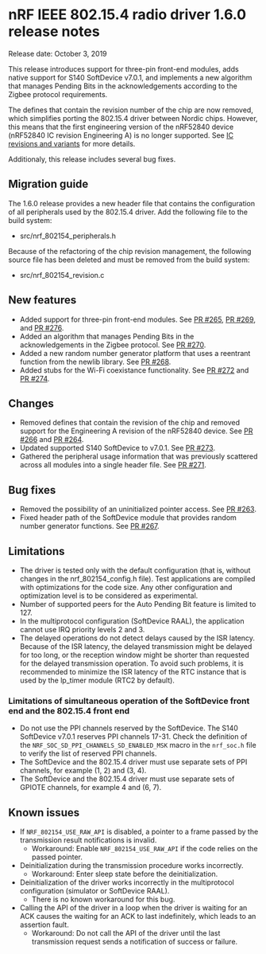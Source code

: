 # nRF IEEE 802.15.4 radio driver 1.6.0 release notes

Release date: October 3, 2019

This release introduces support for three-pin front-end modules, adds native support for S140 SoftDevice v7.0.1, and implements a new algorithm that manages Pending Bits in the acknowledgements according to the Zigbee protocol requirements.

The defines that contain the revision number of the chip are now removed, which simplifies porting the 802.15.4 driver between Nordic chips. However, this means that the first engineering version of the nRF52840 device (nRF52840 IC revision Engineering A) is no longer supported. See [IC revisions and variants](https://infocenter.nordicsemi.com/index.jsp?topic=%2Fcomp_matrix_nrf52840%2FCOMP%2Fnrf52840%2FnRF52840_ic_revision_overview.html) for more details.

Additionaly, this release includes several bug fixes.

## Migration guide
The 1.6.0 release provides a new header file that contains the configuration of all peripherals used by the 802.15.4 driver. Add the following file to the build system:
* src/nrf_802154_peripherals.h

Because of the refactoring of the chip revision management, the following source file has been deleted and must be removed from the build system:
* src/nrf_802154_revision.c

## New features
* Added support for three-pin front-end modules. See [PR #265](https://github.com/NordicSemiconductor/nRF-IEEE-802.15.4-radio-driver/pull/265), [PR #269](https://github.com/NordicSemiconductor/nRF-IEEE-802.15.4-radio-driver/pull/269), and [PR #276](https://github.com/NordicSemiconductor/nRF-IEEE-802.15.4-radio-driver/pull/276).
* Added an algorithm that manages Pending Bits in the acknowledgements in the Zigbee protocol. See [PR #270](https://github.com/NordicSemiconductor/nRF-IEEE-802.15.4-radio-driver/pull/270).
* Added a new random number generator platform that uses a reentrant function from the newlib library. See [PR #268](https://github.com/NordicSemiconductor/nRF-IEEE-802.15.4-radio-driver/pull/268).
* Added stubs for the Wi-Fi coexistance functionality. See [PR #272](https://github.com/NordicSemiconductor/nRF-IEEE-802.15.4-radio-driver/pull/272) and [PR #274](https://github.com/NordicSemiconductor/nRF-IEEE-802.15.4-radio-driver/pull/274).

## Changes
* Removed defines that contain the revision of the chip and removed support for the Engineering A revision of the nRF52840 device. See [PR #266](https://github.com/NordicSemiconductor/nRF-IEEE-802.15.4-radio-driver/pull/266) and [PR #264](https://github.com/NordicSemiconductor/nRF-IEEE-802.15.4-radio-driver/pull/264).
* Updated supported S140 SoftDevice to v7.0.1. See [PR #273](https://github.com/NordicSemiconductor/nRF-IEEE-802.15.4-radio-driver/pull/273).
* Gathered the peripheral usage information that was previously scattered across all modules into a single header file. See [PR #271](https://github.com/NordicSemiconductor/nRF-IEEE-802.15.4-radio-driver/pull/271).

## Bug fixes
* Removed the possibility of an uninitialized pointer access. See [PR #263](https://github.com/NordicSemiconductor/nRF-IEEE-802.15.4-radio-driver/pull/263).
* Fixed header path of the SoftDevice module that provides random number generator functions. See [PR #267](https://github.com/NordicSemiconductor/nRF-IEEE-802.15.4-radio-driver/pull/267).

## Limitations
* The driver is tested only with the default configuration (that is, without changes in the nrf_802154_config.h file). Test applications are compiled with optimizations for the code size. Any other configuration and optimization level is to be considered as experimental.
* Number of supported peers for the Auto Pending Bit feature is limited to 127.
* In the multiprotocol configuration (SoftDevice RAAL), the application cannot use IRQ priority levels 2 and 3.
* The delayed operations do not detect delays caused by the ISR latency. Because of the ISR latency, the delayed transmission might be delayed for too long, or the reception window might be shorter than requested for the delayed transmission operation. To avoid such problems, it is recommended to minimize the ISR latency of the RTC instance that is used by the lp_timer module (RTC2 by default).

### Limitations of simultaneous operation of the SoftDevice front end and the 802.15.4 front end
* Do not use the PPI channels reserved by the SoftDevice. The S140 SoftDevice v7.0.1 reserves PPI channels 17-31. Check the definition of the `NRF_SOC_SD_PPI_CHANNELS_SD_ENABLED_MSK` macro in the `nrf_soc.h` file to verify the list of reserved PPI channels.
* The SoftDevice and the 802.15.4 driver must use separate sets of PPI channels, for example (1, 2) and (3, 4).
* The SoftDevice and the 802.15.4 driver must use separate sets of GPIOTE channels, for example 4 and (6, 7).

## Known issues
* If `NRF_802154_USE_RAW_API` is disabled, a pointer to a frame passed by the transmission result notifications is invalid.
  * Workaround: Enable `NRF_802154_USE_RAW_API` if the code relies on the passed pointer.
* Deinitialization during the transmission procedure works incorrectly.
  * Workaround: Enter sleep state before the deinitialization.
* Deinitialization of the driver works incorrectly in the multiprotocol configuration (simulator or SoftDevice RAAL).
  * There is no known workaround for this bug.
* Calling the API of the driver in a loop when the driver is waiting for an ACK causes the waiting for an ACK to last indefinitely, which leads to an assertion fault.
  * Workaround: Do not call the API of the driver until the last transmission request sends a notification of success or failure.
